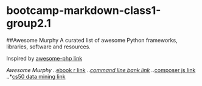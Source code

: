 # bootcamp-markdown-class1-group2.1

##Awesome Murphy
A curated list of awesome Python frameworks, libraries, software and resources.

Inspired by [awesome-php link](https://github.com/enahomurphy)

*Awesome Murphy
..*[ebook r link](https://github.com/enahomurphy/boorkr)
..*[command line bank link](https://github.com/enahomurphy/command-line-banking-system)
..*[composer js link](https://github.com/enahomurphy/composer-php)
..*[cs50 data mining link](https://github.com/enahomurphy/CS450)